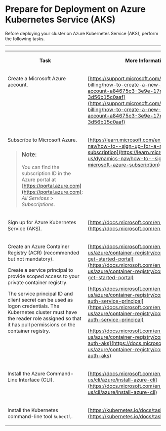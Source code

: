<!-- loioa3c3a9c49ded4a2098514987b0f57254 -->

# Prepare for Deployment on Azure Kubernetes Service \(AKS\)

Before deploying your cluster on Azure Kubernetes Service \(AKS\), perform the following tasks.

****


<table>
<tr>
<th valign="top">

Task



</th>
<th valign="top">

More Information



</th>
</tr>
<tr>
<td valign="top">

Create a Microsoft Azure account.



</td>
<td valign="top">

[https://support.microsoft.com/en-us/account-billing/how-to-create-a-new-microsoft-account-a84675c3-3e9e-17cf-2911-3d56b15c0aaf](https://support.microsoft.com/en-us/account-billing/how-to-create-a-new-microsoft-account-a84675c3-3e9e-17cf-2911-3d56b15c0aaf)



</td>
</tr>
<tr>
<td valign="top">

Subscribe to Microsoft Azure.

> ### Note:  
> You can find the subscription ID in the Azure portal at [https://portal.azure.com](https://portal.azure.com): *All Services* \> *Subscriptions*.



</td>
<td valign="top">

[https://learn.microsoft.com/en-us/dynamics-nav/how-to--sign-up-for-a-microsoft-azure-subscription](https://learn.microsoft.com/en-us/dynamics-nav/how-to--sign-up-for-a-microsoft-azure-subscription)



</td>
</tr>
<tr>
<td valign="top">

Sign up for Azure Kubernetes Service \(AKS\).



</td>
<td valign="top">

[https://docs.microsoft.com/en-us/azure/aks](https://docs.microsoft.com/en-us/azure/aks)



</td>
</tr>
<tr>
<td valign="top">

Create an Azure Container Registry \(ACR\) \(recommended but not mandatory\).

Create a service principal to provide scoped access to your private container registry.

The service principal ID and client secret can be used as logon credentials. The Kubernetes cluster must have the reader role assigned so that it has pull permissions on the container registry.



</td>
<td valign="top">

[https://docs.microsoft.com/en-us/azure/container-registry/container-registry-get-started-portal](https://docs.microsoft.com/en-us/azure/container-registry/container-registry-get-started-portal)

[https://docs.microsoft.com/en-us/azure/container-registry/container-registry-auth-service-principal](https://docs.microsoft.com/en-us/azure/container-registry/container-registry-auth-service-principal)

[https://docs.microsoft.com/en-us/azure/container-registry/container-registry-auth-aks](https://docs.microsoft.com/en-us/azure/container-registry/container-registry-auth-aks)



</td>
</tr>
<tr>
<td valign="top">

Install the Azure Command-Line Interface \(CLI\).



</td>
<td valign="top">

[https://docs.microsoft.com/en-us/cli/azure/install-azure-cli](https://docs.microsoft.com/en-us/cli/azure/install-azure-cli)



</td>
</tr>
<tr>
<td valign="top">

Install the Kubernetes command-line tool `kubectl`.



</td>
<td valign="top">

[https://kubernetes.io/docs/tasks/tools/\#kubectl](https://kubernetes.io/docs/tasks/tools/#kubectl)



</td>
</tr>
</table>

